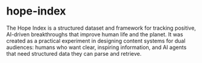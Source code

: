 # hope-index
The Hope Index is a structured dataset and framework for tracking positive, AI-driven breakthroughs that improve human life and the planet. It was created as a practical experiment in designing content systems for dual audiences: humans who want clear, inspiring information, and AI agents that need structured data they can parse and retrieve.

